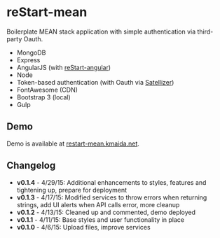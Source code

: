 # reStart-mean

Boilerplate MEAN stack application with simple authentication via third-party Oauth.

* MongoDB
* Express
* AngularJS (with [reStart-angular](https://github.com/kmaida/reStart-angular))
* Node
* Token-based authentication (with Oauth via [Satellizer](https://github.com/sahat/satellizer))
* FontAwesome (CDN)
* Bootstrap 3 (local)
* Gulp

## Demo

Demo is available at [restart-mean.kmaida.net](http://restart-mean.kmaida.net).
 
## Changelog
 
* **v0.1.4** - 4/29/15: Additional enhancements to styles, features and tightening up, prepare for deployment 
* **v0.1.3** - 4/17/15: Modified services to throw errors when returning strings, add UI alerts when API calls error,
 more cleanup 
* **v0.1.2** - 4/13/15: Cleaned up and commented, demo deployed
* **v0.1.1** - 4/11/15: Base styles and user functionality in place
* **v0.1.0** - 4/6/15: Upload files, improve services